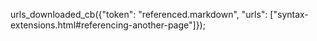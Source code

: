 urls_downloaded_cb({"token": "referenced.markdown", "urls": ["syntax-extensions.html#referencing-another-page"]});